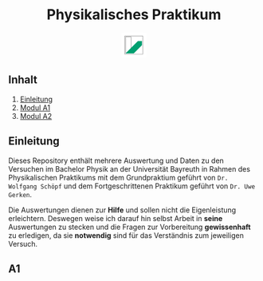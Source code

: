 <h1 align="center">Physikalisches Praktikum</h1>
<p align="center">
  <img src="Bilder/1582619827577.jpeg" width = 50/>
</p>

## Inhalt
1) [Einleitung](##Einleitung)
2) [Modul A1](##A1)
3) [Modul A2](##A2)

## Einleitung
Dieses Repository enthält mehrere Auswertung und Daten zu den Versuchen im Bachelor Physik an der Universität Bayreuth in Rahmen des Physikalischen Praktikums mit dem Grundpraktium geführt von ``Dr. Wolfgang Schöpf`` und dem Fortgeschrittenen Praktikum geführt von ``Dr. Uwe Gerken``.

Die Auswertungen dienen zur **Hilfe** und sollen nicht die Eigenleistung erleichtern. Deswegen weise ich darauf hin selbst Arbeit in **seine** Auswertungen zu stecken und die Fragen zur Vorbereitung **gewissenhaft** zu erledigen, da sie **notwendig** sind für das Verständnis zum jeweiligen Versuch.

## A1